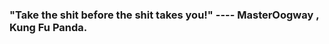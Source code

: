 ###  "Take the shit before the shit takes you!"  ----  MasterOogway , Kung Fu Panda.                 
